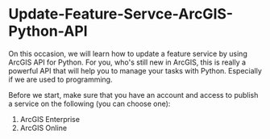 # Update-Feature-Servce-ArcGIS-Python-API
On this occasion, we will learn how to update a feature service by using ArcGIS API for Python. For you, who's still new in ArcGIS, this is really a powerful API that will help you to manage your tasks with Python. Especially if we are used to programming.

Before we start, make sure that you have an account and access to publish a service on the following (you can choose one):
1. ArcGIS Enterprise
2. ArcGIS Online
